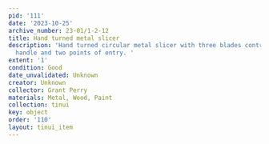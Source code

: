 ```yaml
---
pid: '111'
date: '2023-10-25'
archive_number: 23-01/1-2-12
title: Hand turned metal slicer
description: 'Hand turned circular metal slicer with three blades controlled by a
  handle and two points of entry. '
extent: '1'
condition: Good
date_unvalidated: Unknown
creator: Unknown
collector: Grant Perry
materials: Metal, Wood, Paint
collection: tinui
key: object
order: '110'
layout: tinui_item
---
```

